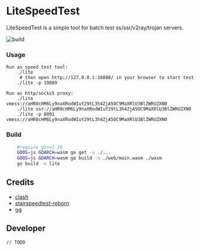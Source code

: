 # LiteSpeedTest

LiteSpeedTest is a simple tool for batch test ss/ssr/v2ray/trojan servers. 

 ![build](https://github.com/xxf098/LiteSpeedTest/actions/workflows/test.yaml/badge.svg?branch=master&event=push) 

### Usage
```
Run as speed test tool:
    ./lite
     # then open http://127.0.0.1:10888/ in your browser to start test
    ./lite -p 10889

Run as http/socks5 proxy:
    ./lite vmess://aHR0cHM6Ly9naXRodWIuY29tL3h4ZjA5OC9MaXRlU3BlZWRUZXN0
    ./lite ssr://aHR0cHM6Ly9naXRodWIuY29tL3h4ZjA5OC9MaXRlU3BlZWRUZXN0
    ./lite -p 8091 vmess://aHR0cHM6Ly9naXRodWIuY29tL3h4ZjA5OC9MaXRlU3BlZWRUZXN0
```

### Build
```bash
    #require go>=1.16
    GOOS=js GOARCH=wasm go get -u ./...
    GOOS=js GOARCH=wasm go build -o ./web/main.wasm ./wasm
    go build -o lite
```

## Credits

- [clash](https://github.com/Dreamacro/clash)
- [stairspeedtest-reborn](https://github.com/tindy2013/stairspeedtest-reborn)
- [gg](https://github.com/fogleman/gg)

## Developer
```golang
// TODO
```
